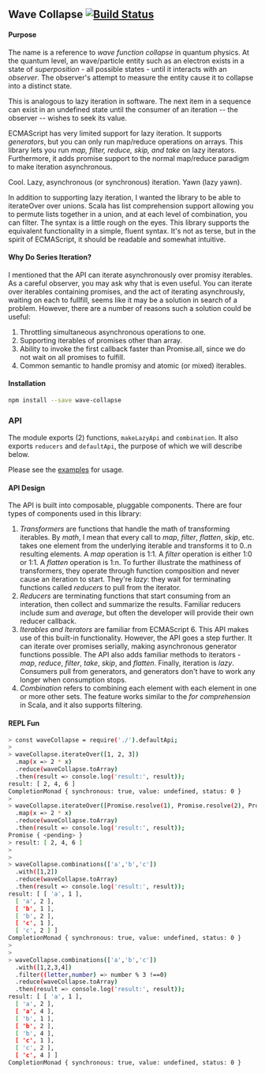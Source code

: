 ## Wave Collapse  [![Build Status](https://travis-ci.org/csgrimes1/wave-collapse.svg?branch=master)](https://travis-ci.org/csgrimes1/wave-collapse)

#### Purpose

The name is a reference to *wave function collapse* in quantum physics.
At the quantum level, an wave/particle entity such as an electron exists in a state of
*superposition* - all possible states - until it interacts with an *observer*. The
observer's attempt to measure the entity cause it to collapse into a distinct
state.

This is analogous to lazy iteration in software. The next item in a sequence can exist
in an undefined state until the consumer of an iteration -- the observer -- wishes to
seek its value.

ECMAScript has very limited support for lazy iteration. It supports *generators*, but
you can only run map/reduce operations on arrays. This library lets you run *map, filter,
reduce, skip, and take* on lazy iterators. Furthermore, it adds promise support to the normal
map/reduce paradigm to make iteration asynchronous.

Cool. Lazy, asynchronous (or synchronous) iteration. Yawn (lazy yawn).

In addition to supporting lazy iteration, I wanted the library to be able to iterateOver over
unions. Scala has list comprehension support allowing you to permute lists together in a
union, and at each level of combination, you can filter. The syntax is a little rough
on the eyes. This library supports the equivalent functionality in a simple, fluent
syntax. It's not as terse, but in the spirit of ECMAScript, it should be readable and
somewhat intuitive.

#### Why Do Series Iteration?

I mentioned that the API can iterate asynchronously over promisy iterables. As a careful
observer, you may ask why that is even useful. You can iterate over iterables containing
promises, and the act of iterating asynchrously, waiting on each to fullfill, seems like
it may be a solution in search of a problem. However, there are a number of
reasons such a solution could be useful:

1. Throttling simultaneous asynchronous operations to one.
2. Supporting iterables of promises other than array.
3. Ability to invoke the first callback faster than Promise.all, since we do
not wait on all promises to fulfill.
4. Common semantic to handle promisy and atomic (or mixed) iterables.

#### Installation

```bash
npm install --save wave-collapse
```

### API

The module exports (2) functions, `makeLazyApi` and `combination`. It also exports
`reducers` and `defaultApi`, the purpose of which we will describe below. 

Please see the [examples](./examples) for usage.

#### API Design

The API is built into composable, pluggable components. There are four types of
components used in this library:

1. *Transformers* are functions that handle the math of transforming iterables. By *math*, I
mean that every call to _map_, _filter_, _flatten_, _skip_, etc. takes one element from
the underlying iterable and transforms it to 0..n resulting elements. A *map*
operation is 1:1. A _filter_ operation is either 1:0 or 1:1. A _flatten_ operation
is 1:n. To further illustrate the mathiness of transformers, they operate
through function composition and never cause an iteration to start. They're _lazy_:
they wait for terminating functions called *reducers* to pull from the iterator.
2. *Reducers* are terminating functions that start consuming from an interation,
then collect and summarize the results. Familiar reducers include *sum* and *average*,
but often the developer will provide their own reducer callback.
3. *Iterables and Iterators* are familiar from ECMAScript 6. This API makes
use of this built-in functionality. However, the API goes a step further. It
can iterate over promises serially, making asynchronous generator functions
possible. The API also adds familiar methods to iterators - _map_, _reduce_, _filter_,
_take_, _skip_, and _flatten_. Finally, iteration is _lazy_. Consumers pull from
generators, and generators don't have to work any longer when consumption
stops.
4. *Combination* refers to combining each element with each element in one or
more other sets. The feature works similar to the *for comprehension* in Scala,
and it also supports filtering. 

#### REPL Fun

```bash
> const waveCollapse = require('./').defaultApi;
>
> waveCollapse.iterateOver([1, 2, 3])
  .map(x => 2 * x)
  .reduce(waveCollapse.toArray)
  .then(result => console.log('result:', result));
result: [ 2, 4, 6 ]
CompletionMonad { synchronous: true, value: undefined, status: 0 }
>
> waveCollapse.iterateOver([Promise.resolve(1), Promise.resolve(2), Promise.resolve(3)])
  .map(x => 2 * x)
  .reduce(waveCollapse.toArray)
  .then(result => console.log('result:', result));
Promise { <pending> }
> result: [ 2, 4, 6 ]
>
>
> waveCollapse.combinations(['a','b','c'])
  .with([1,2])
  .reduce(waveCollapse.toArray)
  .then(result => console.log('result:', result));
result: [ [ 'a', 1 ],
  [ 'a', 2 ],
  [ 'b', 1 ],
  [ 'b', 2 ],
  [ 'c', 1 ],
  [ 'c', 2 ] ]
CompletionMonad { synchronous: true, value: undefined, status: 0 }
>
>
> waveCollapse.combinations(['a','b','c'])
  .with([1,2,3,4])
  .filter((letter,number) => number % 3 !==0)
  .reduce(waveCollapse.toArray)
  .then(result => console.log('result:', result));
result: [ [ 'a', 1 ],
  [ 'a', 2 ],
  [ 'a', 4 ],
  [ 'b', 1 ],
  [ 'b', 2 ],
  [ 'b', 4 ],
  [ 'c', 1 ],
  [ 'c', 2 ],
  [ 'c', 4 ] ]
CompletionMonad { synchronous: true, value: undefined, status: 0 }
```